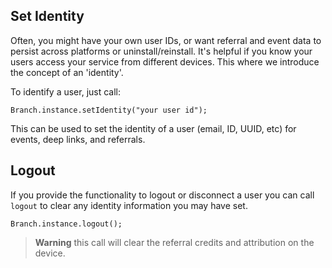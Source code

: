 
## Set Identity 

Often, you might have your own user IDs, or want referral and event data to persist across platforms or uninstall/reinstall. It's helpful if you know your users access your service from different devices. This where we introduce the concept of an 'identity'.

To identify a user, just call:

```as3
Branch.instance.setIdentity("your user id");
```

This can be used to set the identity of a user (email, ID, UUID, etc) for events, deep links, and referrals.




## Logout

If you provide the functionality to logout or disconnect a user you can call `logout` to clear any identity information you may have set.

```as3
Branch.instance.logout();
```

>
> **Warning** this call will clear the referral credits and attribution on the device.  
>

